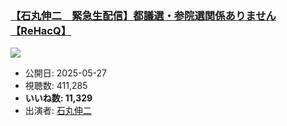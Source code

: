 ### [【石丸伸二　緊急生配信】都議選・参院選関係ありません【ReHacQ】](https://www.youtube.com/watch?v=S4cdBdh5v_U)
[![](https://img.youtube.com/vi/S4cdBdh5v_U/sddefault.jpg)](https://www.youtube.com/watch?v=S4cdBdh5v_U)
-   公開日: 2025-05-27
-   視聴数: 411,285
-   **いいね数: 11,329**
-   出演者: [石丸伸二](/rehacq_fan/people/石丸伸二 "wikilink")
